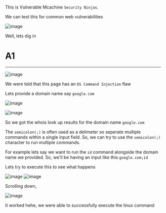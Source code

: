 This is Vulnerable Mcachine ```Security Ninjas```.

We can test this for common web vulnerabilities

![image](https://github.com/BlackAnon22/BlackAnon22.github.io/assets/67879936/daaddc57-1780-4268-b995-afff747dbbaf)

Well, lets dig in


# A1
<hr>

![image](https://github.com/BlackAnon22/BlackAnon22.github.io/assets/67879936/17788d91-cbd8-4094-a1c4-63fe307635dc)

We were told that this page has an ```OS Command Injection``` flaw

Lets provide a domain name say ```google.com```

![image](https://github.com/BlackAnon22/BlackAnon22.github.io/assets/67879936/84db4b64-e987-4ed0-9fcb-eee65f7835f9)

![image](https://github.com/BlackAnon22/BlackAnon22.github.io/assets/67879936/89c48ad7-31a2-4491-9d29-a7c7f0085987)

So we got the whois look up results for the domain name ```google.com```

The ```semicolon(;)``` is often used as a delimeter so seperate multiple commands within a single input field. So, we can try to use the ```semicolon(;)``` character to run multiple commands.

For example lets say we want to run the ```id``` command alongside the domain name we provided. So, we'll be having an input like this ```google.com;id```

Lets try to execute this to see what happens

![image](https://github.com/BlackAnon22/BlackAnon22.github.io/assets/67879936/730ee60f-38a8-4c9a-85a4-5cf2f525d477)
![image](https://github.com/BlackAnon22/BlackAnon22.github.io/assets/67879936/7a23174f-f258-4b4d-8bad-91b5efffcb21)

Scrolling down,

![image](https://github.com/BlackAnon22/BlackAnon22.github.io/assets/67879936/6cef73f1-ffc0-4d30-858d-a7a1e4217465)

It worked hehe, we were able to successfully execute the linux command




















